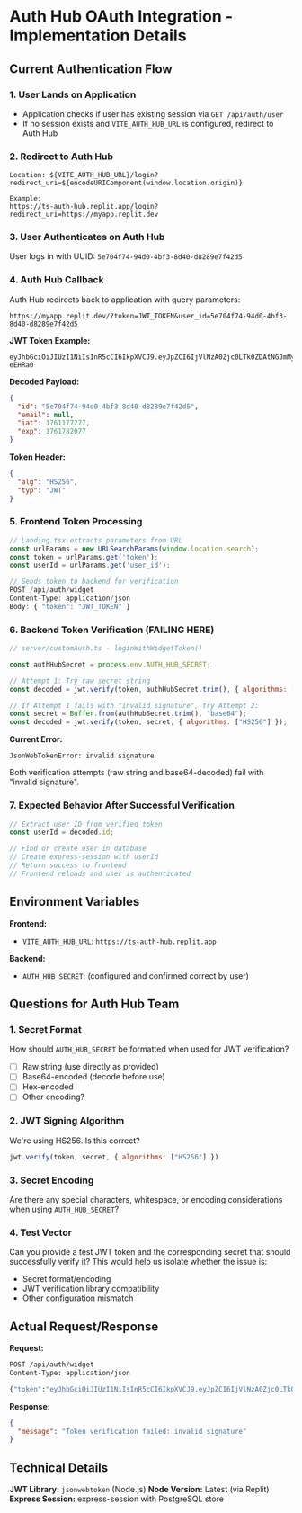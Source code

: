 # Auth Hub OAuth Integration - Implementation Details

## Current Authentication Flow

### 1. User Lands on Application
- Application checks if user has existing session via `GET /api/auth/user`
- If no session exists and `VITE_AUTH_HUB_URL` is configured, redirect to Auth Hub

### 2. Redirect to Auth Hub
```
Location: ${VITE_AUTH_HUB_URL}/login?redirect_uri=${encodeURIComponent(window.location.origin)}

Example:
https://ts-auth-hub.replit.app/login?redirect_uri=https://myapp.replit.dev
```

### 3. User Authenticates on Auth Hub
User logs in with UUID: `5e704f74-94d0-4bf3-8d40-d8289e7f42d5`

### 4. Auth Hub Callback
Auth Hub redirects back to application with query parameters:
```
https://myapp.replit.dev/?token=JWT_TOKEN&user_id=5e704f74-94d0-4bf3-8d40-d8289e7f42d5
```

**JWT Token Example:**
```
eyJhbGciOiJIUzI1NiIsInR5cCI6IkpXVCJ9.eyJpZCI6IjVlNzA0Zjc0LTk0ZDAtNGJmMy04ZDQwLWQ4Mjg5ZTdmNDJkNSIsImVtYWlsIjpudWxsLCJpYXQiOjE3NjExNzcyNzcsImV4cCI6MTc2MTc4MjA3N30.UrSdwJF8TzsOwTL1NaB2VG3ouUCzEeMHfIQg-eEHRa0
```

**Decoded Payload:**
```json
{
  "id": "5e704f74-94d0-4bf3-8d40-d8289e7f42d5",
  "email": null,
  "iat": 1761177277,
  "exp": 1761782077
}
```

**Token Header:**
```json
{
  "alg": "HS256",
  "typ": "JWT"
}
```

### 5. Frontend Token Processing
```javascript
// Landing.tsx extracts parameters from URL
const urlParams = new URLSearchParams(window.location.search);
const token = urlParams.get('token');
const userId = urlParams.get('user_id');

// Sends token to backend for verification
POST /api/auth/widget
Content-Type: application/json
Body: { "token": "JWT_TOKEN" }
```

### 6. Backend Token Verification (FAILING HERE)
```javascript
// server/customAuth.ts - loginWithWidgetToken()

const authHubSecret = process.env.AUTH_HUB_SECRET;

// Attempt 1: Try raw secret string
const decoded = jwt.verify(token, authHubSecret.trim(), { algorithms: ["HS256"] });

// If Attempt 1 fails with "invalid signature", try Attempt 2:
const secret = Buffer.from(authHubSecret.trim(), "base64");
const decoded = jwt.verify(token, secret, { algorithms: ["HS256"] });
```

**Current Error:**
```
JsonWebTokenError: invalid signature
```

Both verification attempts (raw string and base64-decoded) fail with "invalid signature".

### 7. Expected Behavior After Successful Verification
```javascript
// Extract user ID from verified token
const userId = decoded.id;

// Find or create user in database
// Create express-session with userId
// Return success to frontend
// Frontend reloads and user is authenticated
```

## Environment Variables

**Frontend:**
- `VITE_AUTH_HUB_URL`: `https://ts-auth-hub.replit.app`

**Backend:**
- `AUTH_HUB_SECRET`: (configured and confirmed correct by user)

## Questions for Auth Hub Team

### 1. Secret Format
How should `AUTH_HUB_SECRET` be formatted when used for JWT verification?
- [ ] Raw string (use directly as provided)
- [ ] Base64-encoded (decode before use)
- [ ] Hex-encoded
- [ ] Other encoding?

### 2. JWT Signing Algorithm
We're using HS256. Is this correct?
```javascript
jwt.verify(token, secret, { algorithms: ["HS256"] })
```

### 3. Secret Encoding
Are there any special characters, whitespace, or encoding considerations when using `AUTH_HUB_SECRET`?

### 4. Test Vector
Can you provide a test JWT token and the corresponding secret that should successfully verify it? This would help us isolate whether the issue is:
- Secret format/encoding
- JWT verification library compatibility
- Other configuration mismatch

## Actual Request/Response

**Request:**
```bash
POST /api/auth/widget
Content-Type: application/json

{"token":"eyJhbGciOiJIUzI1NiIsInR5cCI6IkpXVCJ9.eyJpZCI6IjVlNzA0Zjc0LTk0ZDAtNGJmMy04ZDQwLWQ4Mjg5ZTdmNDJkNSIsImVtYWlsIjpudWxsLCJpYXQiOjE3NjExNzcyNzcsImV4cCI6MTc2MTc4MjA3N30.UrSdwJF8TzsOwTL1NaB2VG3ouUCzEeMHfIQg-eEHRa0"}
```

**Response:**
```json
{
  "message": "Token verification failed: invalid signature"
}
```

## Technical Details

**JWT Library:** `jsonwebtoken` (Node.js)
**Node Version:** Latest (via Replit)
**Express Session:** express-session with PostgreSQL store
